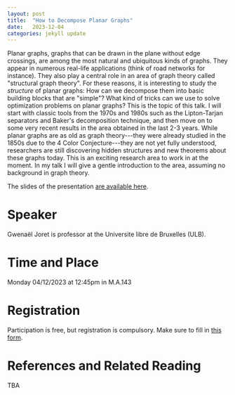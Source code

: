 ```yaml
---
layout: post
title:  "How to Decompose Planar Graphs"
date:   2023-12-04
categories: jekyll update
---
```


Planar graphs, graphs that can be drawn in the plane without edge
crossings, are among the most natural and ubiquitous kinds of graphs.
They appear in numerous real-life applications (think of road networks
for instance). They also play a central role in an area of graph
theory called "structural graph theory". For these reasons, it is
interesting to study the *structure* of planar graphs: How can we
decompose them into basic building blocks that are "simple"? What kind
of tricks can we use to solve optimization problems on planar graphs?
This is the topic of this talk. I will start with classic tools from
the 1970s and 1980s such as the Lipton-Tarjan separators and Baker's
decomposition technique, and then move on to some very recent results
in the area obtained in the last 2-3 years. While planar graphs are as
old as graph theory---they were already studied in the 1850s due to
the 4 Color Conjecture---they are not yet fully understood,
researchers are still discovering hidden structures and new theorems
about these graphs today. This is an exciting research area to work in
at the moment. In my talk I will give a gentle introduction to the
area, assuming no background in graph theory.

The slides of the presentation [are available here](/joret23.pdf).

# Speaker
Gwenaël Joret is professor at the Universite libre de Bruxelles (ULB).

# Time and Place
Monday 04/12/2023 at 12:45pm in M.A.143

# Registration
Participation is free, but registration is compulsory.
Make sure to fill in [this form](https://forms.gle/5j77rqRjvMyzrsFH7).

# References and Related Reading
TBA
